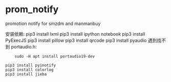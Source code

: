 # prom_notify
promotion notify for smzdm and manmanbuy


安装依赖:
    pip3 install lxml
    pip3 install ipython notebook
    pip3 install PyExecJS
    pip3 install pillow
    pip3 install qrcode
    pip3 install pyaudio
    遇到找不到 portaudio.h:

        sudo -H apt install portaudio19-dev

    pip3 install pyinotify
    pip3 install colorlog
    pip3 install jieba

